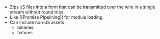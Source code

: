 - Zips JS files into a form that can be transmitted over the wire in a single stream without round trips.
- Like [[Promise Pipelining]] for module loading.
- Can include non-JS assets
    - binaries
    - fixtures
